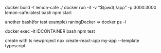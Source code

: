docker build -t lemon-cafe ./ 
docker run -it -v "$(pwd):/app" -p 3000:3000 lemon-cafe:latest bash 
npm start


another bash(for test example)
raningDocker =>
docker ps -l
 
docker exec -it IDCONTAINER bash
npm test



create with ts newproject
npx create-react-app my-app --template typescript
